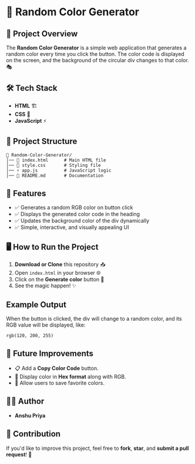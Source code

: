 # 🎨 Random Color Generator

## 🚀 Project Overview
The **Random Color Generator** is a simple web application that generates a random color every time you click the button. The color code is displayed on the screen, and the background of the circular div changes to that color. 🎭

## 🛠️ Tech Stack
- **HTML** 🏗️
- **CSS** 🎨
- **JavaScript** ⚡

## 📂 Project Structure
```
📁 Random-Color-Generator/
│── 📜 index.html      # Main HTML file
│── 🎨 style.css       # Styling file
│── ⚡ app.js          # JavaScript logic
│── 📖 README.md       # Documentation
```

## 🎯 Features
- ✅ Generates a random RGB color on button click
- ✅ Displays the generated color code in the heading
- ✅ Updates the background color of the div dynamically
- ✅ Simple, interactive, and visually appealing UI

## 🖥️ How to Run the Project
1. **Download or Clone** this repository 📥
2. Open `index.html` in your browser 🌐
3. Click on the **Generate color** button 🎨
4. See the magic happen! ✨

## Example Output
When the button is clicked, the div will change to a random color, and its RGB value will be displayed, like:
```
rgb(120, 200, 255)
```

## 🚀 Future Improvements
- 📋 Add a **Copy Color Code** button.
- 🔢 Display color in **Hex format** along with RGB.
- 💾 Allow users to save favorite colors.

## 👩‍💻 Author
- **Anshu Priya**

## 🎉 Contribution
If you'd like to improve this project, feel free to **fork**, **star**, and **submit a pull request**! 🚀

